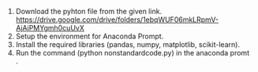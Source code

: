 1. Download the pyhton file from the given link. https://drive.google.com/drive/folders/1ebqWUF06mkLRpmV-AjAjPMYgmh0cuUvX
2. Setup the environment for Anaconda Prompt.
3. Install the required libraries (pandas, numpy, matplotlib, scikit-learn).
5. Run the command (python nonstandardcode.py) in the anaconda promt .